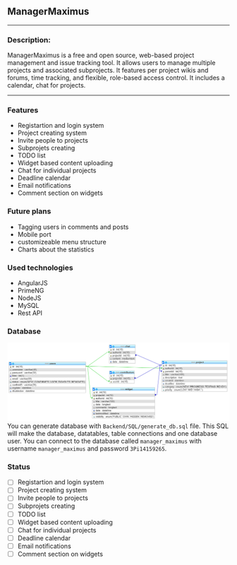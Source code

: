 ## ManagerMaximus
---

### Description:

ManagerMaximus is a free and open source, web-based project management and issue tracking tool. It allows users to manage multiple projects and associated subprojects. It features per project wikis and forums, time tracking, and flexible, role-based access control. It includes a calendar, chat for projects.

---

### Features

* Registartion and login system
* Project creating system
* Invite people to projects
* Subprojets creating
* TODO list
* Widget based content uploading
* Chat for individual projects
* Deadline calendar
* Email notifications
* Comment section on widgets


### Future plans
* Tagging users in comments and posts
* Mobile port
* customizeable menu structure
* Charts about the statistics

### Used technologies
* AngularJS
* PrimeNG
* NodeJS
* MySQL
* Rest API

### Database
![Database model](files/database.png)
You can generate database with `Backend/SQL/generate_db.sql` file.
This SQL will make the database, datatables, table connections and one database user.
You can connect to the database called `manager_maximus` with username `manager_maximus` and password `3Pi14159265`.

### Status
- [ ] Registartion and login system
- [ ] Project creating system
- [ ] Invite people to projects
- [ ] Subprojets creating
- [ ] TODO list
- [ ] Widget based content uploading
- [ ] Chat for individual projects
- [ ] Deadline calendar
- [ ] Email notifications
- [ ] Comment section on widgets